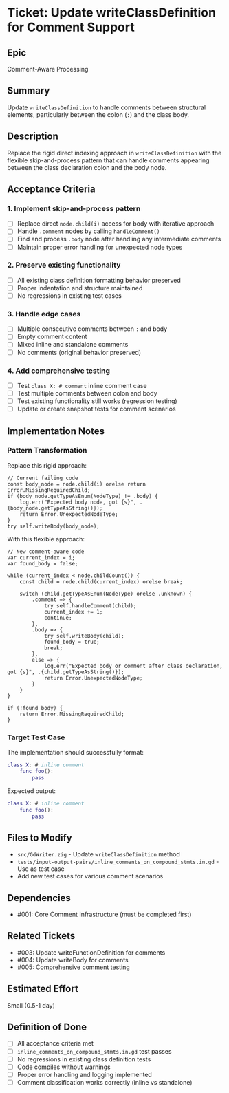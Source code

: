 # Ticket: Update writeClassDefinition for Comment Support

## Epic
Comment-Aware Processing

## Summary
Update `writeClassDefinition` to handle comments between structural elements, particularly between the colon (`:`) and the class body.

## Description
Replace the rigid direct indexing approach in `writeClassDefinition` with the flexible skip-and-process pattern that can handle comments appearing between the class declaration colon and the body node.

## Acceptance Criteria

### 1. Implement skip-and-process pattern
- [ ] Replace direct `node.child(i)` access for body with iterative approach
- [ ] Handle `.comment` nodes by calling `handleComment()`
- [ ] Find and process `.body` node after handling any intermediate comments
- [ ] Maintain proper error handling for unexpected node types

### 2. Preserve existing functionality
- [ ] All existing class definition formatting behavior preserved
- [ ] Proper indentation and structure maintained
- [ ] No regressions in existing test cases

### 3. Handle edge cases
- [ ] Multiple consecutive comments between `:` and body
- [ ] Empty comment content
- [ ] Mixed inline and standalone comments
- [ ] No comments (original behavior preserved)

### 4. Add comprehensive testing
- [ ] Test `class X: # comment` inline comment case
- [ ] Test multiple comments between colon and body
- [ ] Test existing functionality still works (regression testing)
- [ ] Update or create snapshot tests for comment scenarios

## Implementation Notes

### Pattern Transformation
Replace this rigid approach:
```zig
// Current failing code
const body_node = node.child(i) orelse return Error.MissingRequiredChild;
if (body_node.getTypeAsEnum(NodeType) != .body) {
    log.err("Expected body node, got {s}", .{body_node.getTypeAsString()});
    return Error.UnexpectedNodeType;
}
try self.writeBody(body_node);
```

With this flexible approach:
```zig
// New comment-aware code
var current_index = i;
var found_body = false;

while (current_index < node.childCount()) {
    const child = node.child(current_index) orelse break;

    switch (child.getTypeAsEnum(NodeType) orelse .unknown) {
        .comment => {
            try self.handleComment(child);
            current_index += 1;
            continue;
        },
        .body => {
            try self.writeBody(child);
            found_body = true;
            break;
        },
        else => {
            log.err("Expected body or comment after class declaration, got {s}", .{child.getTypeAsString()});
            return Error.UnexpectedNodeType;
        }
    }
}

if (!found_body) {
    return Error.MissingRequiredChild;
}
```

### Target Test Case
The implementation should successfully format:
```gd
class X: # inline comment
    func foo():
        pass
```

Expected output:
```gd
class X: # inline comment
    func foo():
        pass
```

## Files to Modify
- `src/GdWriter.zig` - Update `writeClassDefinition` method
- `tests/input-output-pairs/inline_comments_on_compound_stmts.in.gd` - Use as test case
- Add new test cases for various comment scenarios

## Dependencies
- #001: Core Comment Infrastructure (must be completed first)

## Related Tickets
- #003: Update writeFunctionDefinition for comments
- #004: Update writeBody for comments
- #005: Comprehensive comment testing

## Estimated Effort
Small (0.5-1 day)

## Definition of Done
- [ ] All acceptance criteria met
- [ ] `inline_comments_on_compound_stmts.in.gd` test passes
- [ ] No regressions in existing class definition tests
- [ ] Code compiles without warnings
- [ ] Proper error handling and logging implemented
- [ ] Comment classification works correctly (inline vs standalone)